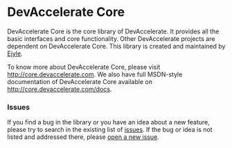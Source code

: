 <h1>DevAccelerate Core</h1>

DevAccelerate Core is the core library of DevAccelerate. It provides all the basic interfaces and core functionality. Other DevAccelerate projects are dependent on DevAccelerate Core. This library is created and maintained by <a href="http://www.ejyle.com">Ejyle</a>.

To know more about DevAccelerate Core, please visit <a href="http://core.devaccelerate.com">http://core.devaccelerate.com</a>. We also have full MSDN-style documentation of DevAccelerate Core available on <a href="http://core.devaccelerate.com/docs">http://core.devaccelerate.com/docs</a>.

<h3>Issues</h3>

If you find a bug in the library or you have an idea about a new feature, please try to search in the existing list of <a href="https://github.com/devaccelerate/core/issues">issues</a>. If the bug or idea is not listed and addressed there, please <a href="https://github.com/devaccelerate/core/issues/new">open a new issue</a>. 

